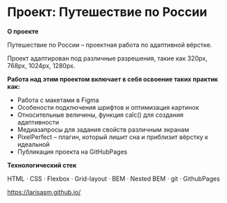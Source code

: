 # Проект: Путешествие по России

**О проекте**

Путешествие по России – проектная работа по адаптивной вёрстке. 

Проект адаптирован под различные разрешения, такие как 320px, 768px, 1024px, 1280px.

**Работа над этим проектом включает в себя освоение таких практик как:**

- Работа с макетами в Figma
- Особености подключения шрифтов и оптимизация картинок
- Относительные величины, функция calc() для создания адаптивности
- Медиазапросы для задания свойств различным экранам
- PixelPerfect – плагин, который лишит сна и приблизит вёрстку к идеальной
- Публикация проекта на GitHubPages


**Технологический стек**

HTML · CSS · Flexbox · Grid-layout · BEM · Nested BEM · git · GithubPages


https://larisasm.github.io/
